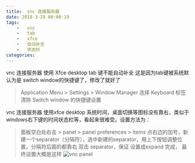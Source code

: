 ```yaml
---
title:  vnc 连接服务器
date: 2018-3-29 00:00:19
tags:
    -   vnc
    -   tab 
    -   xfce
    -   自动补全
    -   状态栏
categories:  
---
```


vnc 连接服务器 使用 Xfce desktop tab 键不能自动补全
这是因为tab键被系统默认为是 switch window的快捷键了，修改了就好了

> Application Menu > Settings > Window Manager 
> 选择 Keyboard 标签 清除 Switch
> window  的快捷键设置

vnc 连接服务器 使用xfce desktop  系统时间，桌面切换等图标没有靠右，类似于windows右下键的时间状态栏等，看起来很难受。设置方法为：
> 面板空白处右击 > panel > panel preferences > items
> 点右边的加号，新建一个separator（分隔符），选中新建的separator，用上下按钮调整位置，分隔符后面的都靠右
> 双击 separator，保证 设置成expand
> 完成， 最终设置大概是这样
> ![vnc panel](https://img-1253424161.cos.ap-shanghai.myqcloud.com/xsj/2018/4/1523849612319.jpg)
